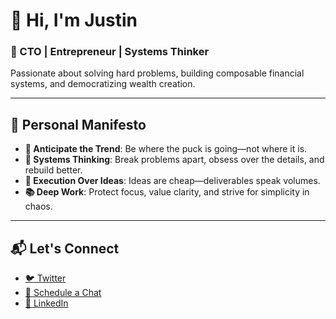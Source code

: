 # 👋 Hi, I'm Justin

### 🚀 CTO | Entrepreneur | Systems Thinker

Passionate about solving hard problems, building composable financial systems, and democratizing wealth creation.

---

## 🧭 Personal Manifesto

- **🔮 Anticipate the Trend**: Be where the puck is going—not where it is.
- **🧩 Systems Thinking**: Break problems apart, obsess over the details, and rebuild better.
- **🎯 Execution Over Ideas**: Ideas are cheap—deliverables speak volumes.
- **📚 Deep Work**: Protect focus, value clarity, and strive for simplicity in chaos.

---

## 📬 Let's Connect

- [🐦 Twitter](https://twitter.com/jpotts_irr)
- [📅 Schedule a Chat](https://calendly.com/tbd)
- [💼 LinkedIn](https://www.linkedin.com/in/jgpotts)
